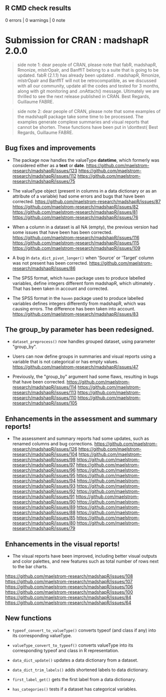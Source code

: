## R CMD check results

0 errors | 0 warnings | 0 note

# Submission for CRAN : madshapR 2.0.0

> side note 1: dear people of CRAN, please note that fabR, madshapR,
Rmonize, mlstrOpalr, and BanffIT belong to a suite that is going to be 
updated. fabR (2.1.1) has already been updated . 
madshapR, Rmonize, mlstrOpalr and BanffIT will not be retrocompatible, 
as we discussed with all our community, update all the codes and tested 
for 3 months, along with git monitoring and .onAttach() message. 
Ultimately we are thrilled to see the next release published in CRAN. 
Best Regards, Guillaume FABRE.

> side note 2: dear people of CRAN, please note that some examples of the 
madshapR package take some time to be processed. The examples generate 
complexe summaries and visual reports that cannot be shorten. 
These functions have been put in \donttest{ 
Best Regards, Guillaume FABRE.


## Bug fixes and improvements

* The package now handles the valueType __datetime__, which formerly was considered 
either as a __text__ or __date__. 
https://github.com/maelstrom-research/madshapR/issues/123
https://github.com/maelstrom-research/madshapR/issues/112
https://github.com/maelstrom-research/madshapR/issues/75

* The valueType object (present in columns in a data dictionary or as an attribute
of a variable) had some errors and bugs that have been corrected.
https://github.com/maelstrom-research/madshapR/issues/87
https://github.com/maelstrom-research/madshapR/issues/82
https://github.com/maelstrom-research/madshapR/issues/81
https://github.com/maelstrom-research/madshapR/issues/76

* When a column in a dataset is all NA (empty), the previous version had some 
issues that have been has been corrected.
https://github.com/maelstrom-research/madshapR/issues/116
https://github.com/maelstrom-research/madshapR/issues/115
https://github.com/maelstrom-research/madshapR/issues/109

* A bug in `data_dict_pivot_longer()` when 'Source' or 'Target' column was not 
present has been corrected.
https://github.com/maelstrom-research/madshapR/issues/86

* The SPSS format, which `haven` package uses to produce labelled variables, define
integers different form madshapR, which ultimately . That has been taken in account and
corrected.

* The SPSS format in the `haven` package used to produce labelled variables defines
integers differently from madshapR, which was causing errors. 
The difference has been taken into account.
https://github.com/maelstrom-research/madshapR/issues/83


## The group_by parameter has been redesigned.

* `dataset_preprocess()` now handles grouped dataset, using parameter "group_by".

* Users can now define groups in summaries and visual reports using a variable 
that is not categorical or has empty values.
https://github.com/maelstrom-research/madshapR/issues/47

* Previously, the "group_by" argument had some flaws, resulting in bugs that have
been corrected.
https://github.com/maelstrom-research/madshapR/issues/114
https://github.com/maelstrom-research/madshapR/issues/113
https://github.com/maelstrom-research/madshapR/issues/110
https://github.com/maelstrom-research/madshapR/issues/105

## Enhancements in the assessment and summary reports!

* The assessment and summary reports had some updates, such as renamed columns 
and bug corrections.
https://github.com/maelstrom-research/madshapR/issues/126
https://github.com/maelstrom-research/madshapR/issues/104
https://github.com/maelstrom-research/madshapR/issues/98
https://github.com/maelstrom-research/madshapR/issues/97
https://github.com/maelstrom-research/madshapR/issues/96
https://github.com/maelstrom-research/madshapR/issues/95
https://github.com/maelstrom-research/madshapR/issues/94
https://github.com/maelstrom-research/madshapR/issues/93
https://github.com/maelstrom-research/madshapR/issues/92
https://github.com/maelstrom-research/madshapR/issues/91
https://github.com/maelstrom-research/madshapR/issues/90
https://github.com/maelstrom-research/madshapR/issues/89
https://github.com/maelstrom-research/madshapR/issues/88
https://github.com/maelstrom-research/madshapR/issues/85
https://github.com/maelstrom-research/madshapR/issues/80
https://github.com/maelstrom-research/madshapR/issues/79

## Enhancements in the visual reports!

* The visual reports have been improved, including better visual outputs and
color palettes, and new features such as total number of rows next to the bar charts.

https://github.com/maelstrom-research/madshapR/issues/108
https://github.com/maelstrom-research/madshapR/issues/107
https://github.com/maelstrom-research/madshapR/issues/106
https://github.com/maelstrom-research/madshapR/issues/100
https://github.com/maelstrom-research/madshapR/issues/84
https://github.com/maelstrom-research/madshapR/issues/64


## New functions

* `typeof_convert_to_valueType()` converts typeof (and class if any) into its corresponding valueType.

* `valueType_convert_to_typeof()` converts valueType into its corresponding typeof and class in R representation.

* `data_dict_update()` updates a data dictionary from a dataset.

* `data_dict_trim_labels()` adds shortened labels to data dictionary.

* `first_label_get()` gets the first label from a data dictionary.

* `has_categories()` tests if a dataset has categorical variables.

